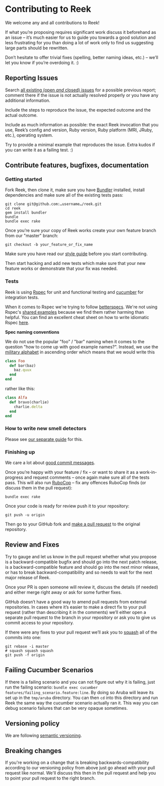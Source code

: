 # Contributing to Reek

We welcome any and all contributions to Reek!

If what you’re proposing requires significant work discuss it beforehand
as an issue – it’s much easier for us to guide you towards a good
solution and less frustrating for you than doing a lot of work
only to find us suggesting large parts should be rewritten.

Don’t hesitate to offer trivial fixes (spelling, better naming
ideas, etc.) – we’ll let you know if you’re overdoing it. :)

## Reporting Issues

Search [all existing (open _and_ closed)
issues](https://github.com/troessner/reek/issues?q=is%3Aissue)
for a possible previous report; comment there if the issue is not
actually resolved properly or you have any additional information.

Include the steps to reproduce the issue,
the expected outcome and the actual outcome.

Include as much information as possible: the exact Reek
invocation that you use, Reek’s config and version, Ruby
version, Ruby platform (MRI, JRuby, etc.), operating system.

Try to provide a minimal example that reproduces the issue.
Extra kudos if you can write it as a failing test. :)

## Contribute features, bugfixes, documentation

### Getting started

Fork Reek, then clone it, make sure you have
[Bundler](http://bundler.io) installed, install dependencies
and make sure all of the existing tests pass:

```
git clone git@github.com:…username…/reek.git
cd reek
gem install bundler
bundle
bundle exec rake
```

Once you’re sure your copy of Reek works create your own feature branch from our "master" branch:

```
git checkout -b your_feature_or_fix_name
```

Make sure you have read our [style guide](docs/style-guide.md) before you
start contributing.

Then start hacking and add new tests which make sure that your new feature works or
demonstrate that your fix was needed.

### Tests

Reek is using [Rspec](http://rspec.info/) for unit and functional testing and [cucumber]() for integration tests.

When it comes to Rspec we're trying to follow [betterspecs](http://betterspecs.org/).
We're not using Rspec's [shared examples](https://www.relishapp.com/rspec/rspec-core/docs/example-groups/shared-examples) because we find
them rather harming than helpful.
You can find an excellent cheat sheet on how to write idiomatic Rspec [here](http://www.rubypigeon.com/posts/rspec-core-cheat-sheet).

**Spec naming conventions**

We do not use the popular "foo" / "bar" naming when it comes to the question "how to come up with good example names?".
Instead, we use the [military alphabet](https://en.wikipedia.org/wiki/NATO_phonetic_alphabet) in ascending order
which means that we would write this

```Ruby
class Foo
  def bar(baz)
    baz.quux
  end
end
```

rather like this:

```Ruby
class Alfa
  def bravo(charlie)
    charlie.delta
  end
end
```

### How to write new smell detectors

Please see [our separate guide](docs/How-To-Write-New-Detectors.md) for this.

### Finishing up

We care a lot about [good commit messages](http://tbaggery.com/2008/04/19/a-note-about-git-commit-messages.html).

Once you’re happy with your feature / fix – or want to
share it as a work-in-progress and request comments – once
again make sure all of the tests pass. This will also run
[RuboCop](https://github.com/bbatsov/rubocop) – fix any
offences RuboCop finds (or discuss them in the pull request):

```
bundle exec rake
```

Once your code is ready for review push it to your repository:

```
git push -u origin
```

Then go to your GitHub fork and [make a pull
request](https://help.github.com/articles/creating-a-pull-request/)
to the original repository.

## Review and Fixes

Try to gauge and let us know in the pull request whether what
you propose is a backward-compatible bugfix and should go into the
next patch release, is a backward-compatible feature and should go
into the next minor release, or has to break backward-compatibility
and so needs to wait for the next major release of Reek.

Once your PR is open someone will review it, discuss the details (if
needed) and either merge right away or ask for some further fixes.

GitHub doesn’t have a good way to amend pull requests from external
repositories. In cases where it’s easier to make a direct fix
to your pull request (rather than describing it in the comments)
we’ll either open a separate pull request to the branch in your
repository or ask you to give us commit access to your repository.

If there were any fixes to your pull request we’ll ask you to
[squash](http://git-scm.com/book/en/v2/Git-Tools-Rewriting-History#Squashing-Commits)
all of the commits into one:

```
git rebase -i master
# squash squash squash
git push -f origin
```
## Failing Cucumber Scenarios

If there is a failing scenario and you can not figure out why it is failing, just run the failing scenario: `bundle exec cucumber features/failing_scenario.feature:line`. By doing so Aruba will leave its set up in the `tmp/aruba` directory. You can then `cd` into this directory and run Reek the same way the cucumber scenario actually ran it. This way you can debug scenario failures that can be very opaque sometimes.

## Versioning policy

We are following [semantic versioning](http://semver.org/).

## Breaking changes

If you're working on a change that is breaking backwards-compatibility according to our versioning policy from above just go ahead with your pull request like normal. We'll discuss this then in the pull request and help you to point your pull request to the right branch.
